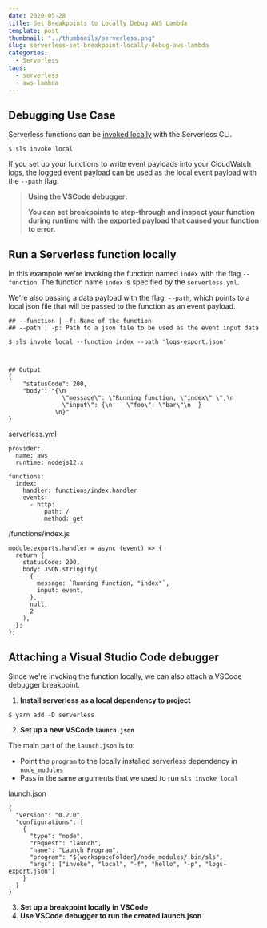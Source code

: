 ```yaml
---
date: 2020-05-28
title: Set Breakpoints to Locally Debug AWS Lambda
template: post
thumbnail: "../thumbnails/serverless.png"
slug: serverless-set-breakpoint-locally-debug-aws-lambda
categories:
  - Serverless
tags:
  - serverless
  - aws-lambda
---
```


## Debugging Use Case

Serverless functions can be <a href='https://www.serverless.com/framework/docs/providers/aws/cli-reference/invoke-local/' target='_blank'>invoked locally</a> with the Serverless CLI.

```
$ sls invoke local
```

If you set up your functions to write event payloads into your CloudWatch logs, the logged event payload can be used as the local event payload with the `--path` flag.

> **Using the VSCode debugger:**
>
> **You can set breakpoints to step-through and inspect your function during runtime with the exported payload that caused your function to error.**

## Run a Serverless function locally

In this exampole we're invoking the function named `index` with the flag `--function`. The function name `index` is specified by the `serverless.yml`.

We're also passing a data payload with the flag, `--path`, which points to a local json file that will be passed to the function as an event payload.

```terminal
## --function | -f: Name of the function
## --path | -p: Path to a json file to be used as the event input data

$ sls invoke local --function index --path 'logs-export.json'



## Output
{
    "statusCode": 200,
    "body": "{\n
               \"message\": \"Running function, \"index\" \",\n
               \"input\": {\n    \"foo\": \"bar\"\n  }
             \n}"
}
```

<div class="filename">serverless.yml</div>

```yml{6}
provider:
  name: aws
  runtime: nodejs12.x

functions:
  index:
    handler: functions/index.handler
    events:
      - http:
          path: /
          method: get
```

<div class="filename">/functions/index.js</div>

```javascript{7}
module.exports.handler = async (event) => {
  return {
    statusCode: 200,
    body: JSON.stringify(
      {
        message: `Running function, "index"`,
        input: event,
      },
      null,
      2
    ),
  };
};
```

## Attaching a Visual Studio Code debugger

Since we're invoking the function locally, we can also attach a VSCode debugger breakpoint.

1. **Install serverless as a local dependency to project**

```terminal
$ yarn add -D serverless
```

2. **Set up a new VSCode `launch.json`**

The main part of the `launch.json` is to:

- Point the `program` to the locally installed serverless dependency in `node_modules`
- Pass in the same arguments that we used to run `sls invoke local`

<div class="filename">launch.json</div>

```json{8-9}
{
  "version": "0.2.0",
  "configurations": [
    {
      "type": "node",
      "request": "launch",
      "name": "Launch Program",
      "program": "${workspaceFolder}/node_modules/.bin/sls",
      "args": ["invoke", "local", "-f", "hello", "-p", "logs-export.json"]
    }
  ]
}
```

3. **Set up a breakpoint locally in VSCode**
4. **Use VSCode debugger to run the created launch.json**
